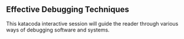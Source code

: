 ## Effective Debugging Techniques

This katacoda interactive session will guide the reader through various ways of debugging software and systems.